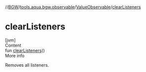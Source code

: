 //[BGW](../../../index.md)/[tools.aqua.bgw.observable](../index.md)/[ValueObservable](index.md)/[clearListeners](clear-listeners.md)



# clearListeners  
[jvm]  
Content  
fun [clearListeners](clear-listeners.md)()  
More info  


Removes all listeners.

  



